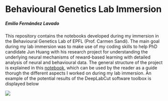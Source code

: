 # Behavioural Genetics Lab Immersion 
##### Emilio Fernández Lavado

This repository contains the notebooks developed during  my immersion in the Behavioural Genetics Lab of EPFL (Prof. Carmen Sandi). The main goal during my lab immersion was to make use of my coding skills to help PhD candidate Jun Huang with his research project for understanding the underlying neural mechanisms of reward-based learning with detailed analysis of neural and behavioural data. The general structure of the project is explained in this [notebook](FinalNotebook.ipynb), which can be used by the reader as a guide thorugh the different aspects I worked on during my lab immersion. An example of the potential results of the DeepLabCut software toolbox is displayed below

![](./Multimedia/normal_speed.gif)

